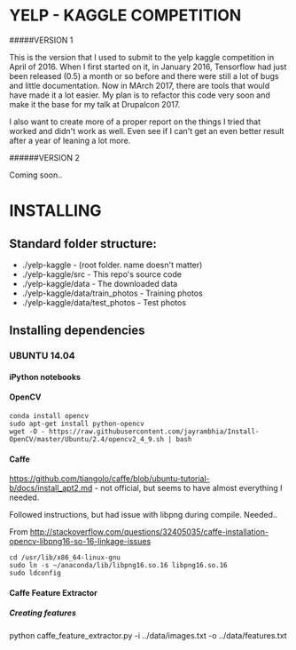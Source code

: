 YELP - KAGGLE COMPETITION
=========================

#####VERSION 1

This is the version that I used to submit to the yelp kaggle competition in April of 2016.
When I first started on it, in January 2016, Tensorflow had just been released (0.5) a month or so before
and there were still a lot of bugs and little documentation. Now in MArch 2017, there are tools that would
have made it a lot easier. My plan is to refactor this code very soon and make it the base for my talk at Drupalcon
2017.

I also want to create more of a proper report on the things I tried that worked and didn't work as well.
Even see if I can't get an even better result after a year of leaning a lot more.

######VERSION 2

Coming soon..


INSTALLING
===========


Standard folder structure:
-------------------------
- ./yelp-kaggle - (root folder. name doesn't matter)
- ./yelp-kaggle/src - This repo's source code
- ./yelp-kaggle/data - The downloaded data
- ./yelp-kaggle/data/train_photos - Training photos
- ./yelp-kaggle/data/test_photos - Test photos

Installing dependencies
-----------------------

### UBUNTU 14.04

#### iPython notebooks




#### OpenCV
```
conda install opencv
sudo apt-get install python-opencv
wget -O - https://raw.githubusercontent.com/jayrambhia/Install-OpenCV/master/Ubuntu/2.4/opencv2_4_9.sh | bash
```

#### Caffe

https://github.com/tiangolo/caffe/blob/ubuntu-tutorial-b/docs/install_apt2.md - not official, but seems to have almost everything I needed.

Followed instructions, but had issue with libpng during compile. Needed..

From http://stackoverflow.com/questions/32405035/caffe-installation-opencv-libpng16-so-16-linkage-issues
```
cd /usr/lib/x86_64-linux-gnu
sudo ln -s ~/anaconda/lib/libpng16.so.16 libpng16.so.16
sudo ldconfig
```
#### Caffe Feature Extractor

##### Creating features
python caffe_feature_extractor.py -i ../data/images.txt -o ../data/features.txt

